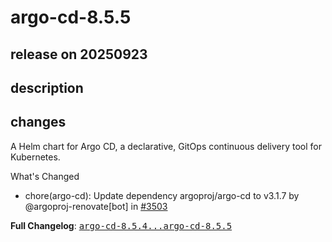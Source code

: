 # argo-cd-8.5.5

## release on 20250923
## description
## changes
A Helm chart for Argo CD, a declarative, GitOps continuous delivery tool for Kubernetes.

What's Changed

* chore(argo-cd): Update dependency argoproj/argo-cd to v3.1.7 by @argoproj-renovate[bot] in <a class="issue-link js-issue-link" data-error-text="Failed to load title" data-id="3443205582" data-permission-text="Title is private" data-url="https://github.com/argoproj/argo-helm/issues/3503" data-hovercard-type="pull_request" data-hovercard-url="/argoproj/argo-helm/pull/3503/hovercard" href="https://github.com/argoproj/argo-helm/pull/3503">#3503</a>

<strong>Full Changelog</strong>: <a class="commit-link" href="https://github.com/argoproj/argo-helm/compare/argo-cd-8.5.4...argo-cd-8.5.5"><tt>argo-cd-8.5.4...argo-cd-8.5.5</tt></a>


